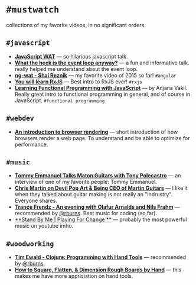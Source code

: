 # `#mustwatch`

collections of my favorite videos, in no significant orders.

## `#javascript`

- [**JavaScript WAT**](https://www.destroyallsoftware.com/talks/wat) &mdash; so hilarious javascript talk.
- [**What the heck is the event loop anyway?**](https://www.youtube.com/watch?v=8aGhZQkoFbQ) &mdash; a fun and informative talk. really helped me understand about the event loop.
- [**ng-wat - Shai Reznik**](https://www.youtube.com/watch?v=M_Wp-2XA9ZU) &mdash; my favorite video of 2015 so far! `#angular`
- [**You will learn RxJS**](https://www.youtube.com/watch?v=uQ1zhJHclvs) &mdash; Best intro to RxJS ever! `#rxjs`
- [**Learning Functional Programming with JavaScript**](https://www.youtube.com/watch?v=e-5obm1G_FY) &mdash; by Anjana Vakil. Really great intro to functional programming in general, and of course in JavaScript. `#functional programming`

## `#webdev`

- [**An introduction to browser rendering**](https://www.youtube.com/watch?v=n1cKlKM3jYI) &mdash; short introduction of how browsers render a web page. To understand and be able to optimize for performance.

## `#music`

- [**Tommy Emmanuel Talks Maton Guitars with Tony Polecastro**](https://www.youtube.com/watch?v=5UFa3fJPa40) &mdash; an interview of one of my favorite people: Tommy Emmanuel.
- [**Chris Martin on Devil Pop Art & Being CEO of Martin Guitars**](https://www.youtube.com/watch?v=ONB7n-WYTQg) &mdash; I like it when they talked about guitar making is not really an "indrustry". Everyone shares.
- [**Trance Frendz - An evening with Olafur Arnalds and Nils Frahm**](https://www.youtube.com/watch?v=iwS9YmF22Po) &mdash; recommended by [@rburns](https://github.com/rburns). Best music for coding (so far).
- [**Stand By Me | Playing For Change **](https://www.youtube.com/watch?v=Us-TVg40ExM) &mdash; probably the most powerful music on youtube imho.

## `#woodworking`

- [**Tim Ewald - Clojure: Programming with Hand Tools**](https://www.youtube.com/watch?v=ShEez0JkOFw) &mdash; recommended by [@rburns](https://github.com/rburns).
- [**How to Square, Flatten, & Dimension Rough Boards by Hand**](https://www.youtube.com/watch?v=Ojeul33vXL4) &mdash; this makes me have more appriciation on hand tools.
